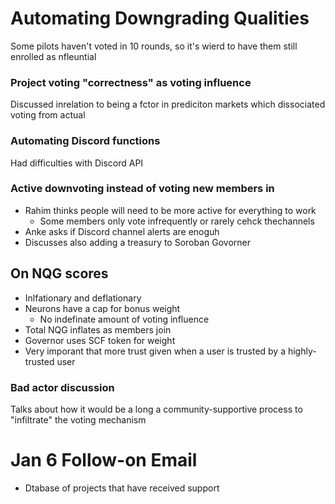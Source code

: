 # Automating Downgrading Qualities

Some pilots haven't voted in 10 rounds, so it's wierd to have them still enrolled as nfleuntial

### Project voting "correctness" as voting influence

Discussed inrelation to being a fctor in prediciton markets which dissociated voting from actual 

### Automating Discord functions

Had difficulties with Discord API

### Active downvoting instead of voting new members in

- Rahim thinks people will need to be more active for everything to work
  - Some members only vote infrequently or rarely cehck thechannels
- Anke asks if Discord channel alerts are enoguh
- Discusses also adding a treasury to Soroban Govorner

## On NQG scores

- Inlfationary and deflationary
- Neurons have a cap for bonus weight
  - No indefinate amount of voting influence
- Total NQG inflates as members join
- Governor uses SCF token for weight
- Very imporant that more trust given when a user is trusted by a highly-trusted user

### Bad actor discussion

Talks about how it would be a long a community-supportive process to "infiltrate" the voting mechanism

# Jan 6 Follow-on Email

- Dtabase of projects that have received support


